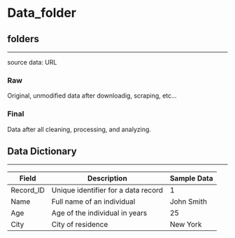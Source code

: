# Data_folder

## folders

---

source data:
URL

### Raw

Original, unmodified data after downloadig, scraping, etc...

### Final

Data after all cleaning, processing, and analyzing.

## Data Dictionary

---

| Field     | Description                         | Sample Data |
| --------- | ----------------------------------- | ----------- |
| Record_ID | Unique identifier for a data record | 1           |
| Name      | Full name of an individual          | John Smith  |
| Age       | Age of the individual in years      | 25          |
| City      | City of residence                   | New York    |

